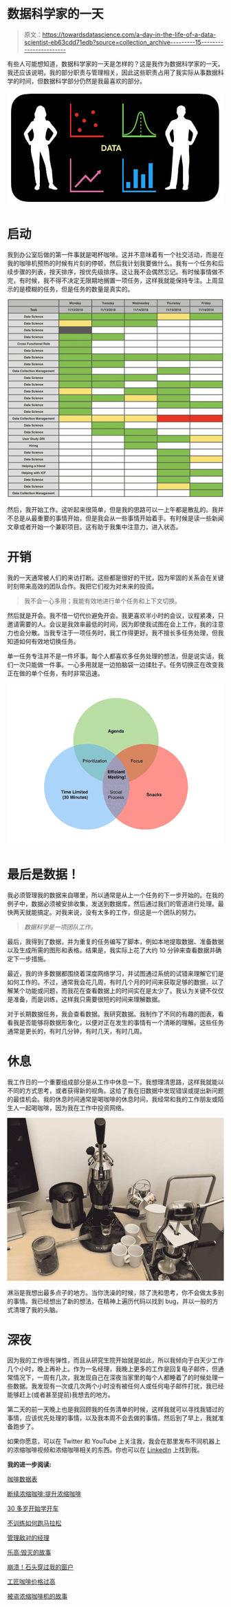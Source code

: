 # 数据科学家的一天

> 原文：<https://towardsdatascience.com/a-day-in-the-life-of-a-data-scientist-eb63cdd71edb?source=collection_archive---------15----------------------->

有些人可能想知道，数据科学家的一天是怎样的？这是我作为数据科学家的一天。我还应该说明，我的部分职责与管理相关，因此这些职责占用了我实际从事数据科学的时间，但数据科学部分仍然是我最喜欢的部分。

![](img/6a272ce86ec627b9970ea431819a975d.png)

# 启动

我到办公室后做的第一件事就是喝杯咖啡。这并不意味着有一个社交活动，而是在我的咖啡机预热的时候有片刻的停顿，然后我计划我要做什么。我有一个任务和后续步骤的列表，按天排序，按优先级排序。这让我不会偶然忘记。有时候事情做不完，有时候，我不得不决定无限期地搁置一项任务，这样我就能保持专注。上周显示的是模糊的任务，但是任务的数量是真实的。

![](img/d0f160208defc1134daeebd08583f30d.png)

然后，我开始工作。这听起来很简单，但是我的思路可以一上午都是散乱的。我并不总是从最重要的事情开始，但是我会从一些事情开始着手。有时候是读一些新闻文章或者开始一个兼职项目。这有助于我集中注意力，进入状态。

# 开销

我的一天通常被人们的来访打断。这些都是很好的干扰，因为牢固的关系会在关键时刻带来高效的团队合作。我把它们视为对未来的投资。

> 我不会一心多用；我能有效地进行单个任务和上下文切换。

然后就是开会。我不惜一切代价避免开会。我更喜欢半小时的会议，议程紧凑，只邀请需要的人。会议是我效率最低的时间，因为即使我试图在会上工作，我的注意力也会分散。当我专注于一项任务时，我工作得更好。我不擅长多任务处理，但我知道如何有效地切换任务。

单一任务专注并不是一件坏事。每个人都喜欢多任务处理的想法，但是说实话，我们一次只能做一件事。一心多用就是一边拍脑袋一边揉肚子。任务切换正在改变我正在做的单个任务，有时非常迅速。

![](img/6bda4c6d0e66a6dd7e6a2555217908d8.png)

# 最后是数据！

我必须管理我的数据来自哪里，所以通常是从上一个任务的下一步开始的。在我的例子中，数据必须被安排收集，发送到数据库，然后通过我们的管道进行处理。最快两天就能搞定。对我来说，没有太多的工作，但这是一个团队的努力。

> *数据科学是一项团队工作。*

最后，我得到了数据，并为重复的任务编写了脚本，例如本地提取数据、准备数据以及生成所需的图形和表格。结果是，我实际上花了大约 10 分钟来查看数据并确定下一步措施。

最近，我的许多数据都围绕着深度网络学习，并试图通过系统的试错来理解它们是如何工作的。不过，通常我会花几周，有时几个月的时间来获取足够的数据，以了解某个功能或问题，而我花在查看数据上的时间实在是太少了。我认为关键不仅仅是准备，而是训练，这样我只需要很短的时间来理解数据。

对于长期数据任务，我会查看数据。我研究数据。我制作了不同的有趣的图表，看看我是否能够将数据形象化，以便对正在发生的事情有一个清晰的理解。这些任务通常是更长的，有时几分钟，有时几天，有时几周。

# 休息

我工作日的一个重要组成部分是从工作中休息一下。我想理清思路，这样我就能以不同的方式思考，或者获得新的视角。这给了我在旧数据中发现错误或提出新问题的最佳机会。我的休息时间通常是喝咖啡的休息时间，我经常和我的工作朋友或陌生人一起喝咖啡，因为我在工作中投资网络。

![](img/9830955cd14f21928473d8ed6e47e703.png)

淋浴是我想出最多点子的地方。当你洗澡的时候，除了洗和思考，你不会做太多别的事情。我已经想出了新的想法，在精神上遍历代码以找到 bug，并以一般的方式清理了我的头脑。

# 深夜

因为我的工作很有弹性，而且从研究生院开始就是如此，所以我倾向于白天少工作几个小时，晚上再补上。作为一名经理，我晚上更多的工作是回复电子邮件，但通常情况下，一周有几次，我发现自己在深夜当家里的每个人都睡着了的时候处理一些数据。我发现有一次或几次两个小时没有被任何人或任何电子邮件打扰，我已经能够赶上(或者甚至提前)我想去的地方。

第二天的前一天晚上也是我回顾我的任务清单的时候，这样我就可以寻找我错过的事情，应该优先处理的事情，以及我本周不会去做的事情。然后到了早上，我就准备跑步了。

如果你愿意，可以在 Twitter 和 YouTube 上关注我，我会在那里发布不同机器上的浓缩咖啡视频和浓缩咖啡相关的东西。你也可以在 [LinkedIn](https://www.linkedin.com/in/robert-mckeon-aloe-01581595) 上找到我。

**我的进一步阅读:**

[咖啡数据表](/coffee-data-sheet-d95fd241e7f6)

[断续浓缩咖啡:提升浓缩咖啡](/overthinking-life/staccato-espresso-leveling-up-espresso-70b68144f94)

[30 多岁开始学开车](/overthinking-life/learning-how-to-drive-in-my-30s-ce6de2547c72)

[不训练如何跑马拉松](/overthinking-life/how-to-run-a-marathon-without-training-2a2e5b37af6c)

[管理敌对的经理](/overthinking-life/managing-a-hostile-manager-9d80b9da65dd)

[乐高:毁灭的故事](/@rmckeon/legos-stories-of-destruction-64e8416ac06)

[崩溃！石头穿过我的窗户](/overthinking-life/crash-goes-the-rock-through-my-living-room-window-6b626f5de063)

[工匠咖啡价格过高](https://link.medium.com/PJwoAMYpuT)

[被盗浓缩咖啡机的故事](https://link.medium.com/pxCY5yrquT)
